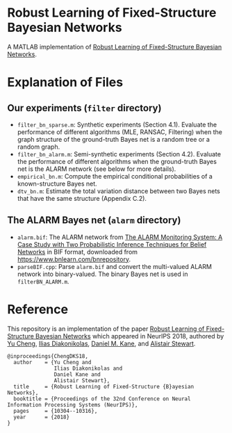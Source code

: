 # Robust Learning of Fixed-Structure Bayesian Networks
A MATLAB implementation of [Robust Learning of Fixed-Structure Bayesian Networks](https://arxiv.org/abs/1606.07384).

Explanation of Files
===

Our experiments (`filter` directory)
---
* `filter_bn_sparse.m`: Synthetic experiments (Section 4.1).  Evaluate the performance of different algorithms (MLE, RANSAC, Filtering) when the graph structure of the ground-truth Bayes net is a random tree or a random graph.
* `filter_bn_alarm.m`: Semi-synthetic experiments (Section 4.2).  Evaluate the performance of different algorithms when the ground-truth Bayes net is the ALARM network (see below for more details).
* `empirical_bn.m`: Compute the empirical conditional probabilities of a known-structure Bayes net.
* `dtv_bn.m`: Estimate the total variation distance between two Bayes nets that have the same structure (Appendix C.2).

The ALARM Bayes net (`alarm` directory)
---
* `alarm.bif`: The ALARM network from [The ALARM Monitoring System: A Case Study with Two Probabilistic Inference Techniques for Belief Networks](https://link.springer.com/chapter/10.1007/978-3-642-93437-7_28) in BIF format, downloaded from https://www.bnlearn.com/bnrepository.
* `parseBIF.cpp`: Parse `alarm.bif` and convert the multi-valued ALARM network into binary-valued.  The binary Bayes net is used in `filterBN_ALARM.m`.

Reference
===
This repository is an implementation of the paper [Robust Learning of Fixed-Structure Bayesian Networks](https://arxiv.org/abs/1703.00893) which appeared in NeurIPS 2018, authored by [Yu Cheng](https://homepages.math.uic.edu/~yucheng/), [Ilias Diakonikolas](http://www.iliasdiakonikolas.org/), [Daniel M. Kane](https://cseweb.ucsd.edu/~dakane/), and [Alistair Stewart](http://www.alistair-stewart.com/).

```
@inproceedings{ChengDKS18,
  author    = {Yu Cheng and
               Ilias Diakonikolas and
               Daniel Kane and
               Alistair Stewart},
  title     = {Robust Learning of Fixed-Structure {B}ayesian Networks},
  booktitle = {Proceedings of the 32nd Conference on Neural Information Processing Systems (NeurIPS)},
  pages     = {10304--10316},
  year      = {2018}
}
```
